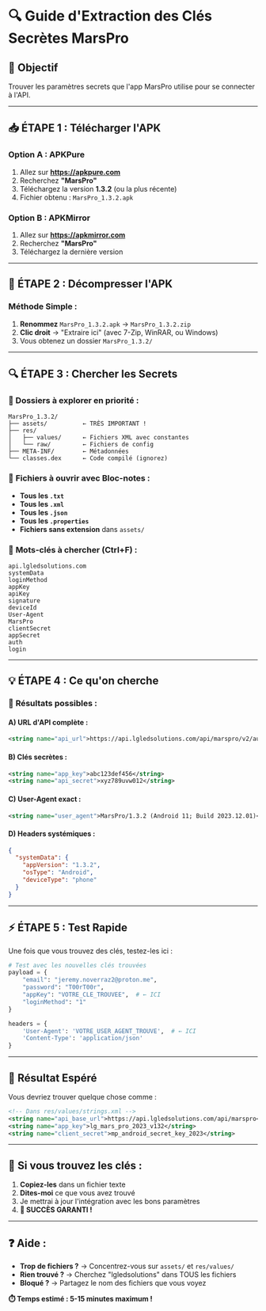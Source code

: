 # 🔍 Guide d'Extraction des Clés Secrètes MarsPro

## 🎯 Objectif
Trouver les paramètres secrets que l'app MarsPro utilise pour se connecter à l'API.

---

## 📥 **ÉTAPE 1 : Télécharger l'APK**

### Option A : APKPure
1. Allez sur **https://apkpure.com**
2. Recherchez **"MarsPro"**
3. Téléchargez la version **1.3.2** (ou la plus récente)
4. Fichier obtenu : `MarsPro_1.3.2.apk`

### Option B : APKMirror  
1. Allez sur **https://apkmirror.com**
2. Recherchez **"MarsPro"** 
3. Téléchargez la dernière version

---

## 📂 **ÉTAPE 2 : Décompresser l'APK**

### Méthode Simple :
1. **Renommez** `MarsPro_1.3.2.apk` → `MarsPro_1.3.2.zip`
2. **Clic droit** → "Extraire ici" (avec 7-Zip, WinRAR, ou Windows)
3. Vous obtenez un dossier `MarsPro_1.3.2/`

---

## 🔍 **ÉTAPE 3 : Chercher les Secrets**

### 📁 Dossiers à explorer en priorité :
```
MarsPro_1.3.2/
├── assets/          ← TRÈS IMPORTANT !
├── res/
│   ├── values/      ← Fichiers XML avec constantes
│   └── raw/         ← Fichiers de config
├── META-INF/        ← Métadonnées
└── classes.dex      ← Code compilé (ignorez)
```

### 🎯 **Fichiers à ouvrir avec Bloc-notes :**
- **Tous les `.txt`**
- **Tous les `.xml`** 
- **Tous les `.json`**
- **Tous les `.properties`**
- **Fichiers sans extension** dans `assets/`

### 🔎 **Mots-clés à chercher** (Ctrl+F) :
```
api.lgledsolutions.com
systemData
loginMethod
appKey
apiKey
signature
deviceId
User-Agent
MarsPro
clientSecret
appSecret
auth
login
```

---

## 💡 **ÉTAPE 4 : Ce qu'on cherche**

### 🎯 **Résultats possibles :**

#### **A) URL d'API complète :**
```xml
<string name="api_url">https://api.lgledsolutions.com/api/marspro/v2/auth/login</string>
```

#### **B) Clés secrètes :**
```xml
<string name="app_key">abc123def456</string>
<string name="api_secret">xyz789uvw012</string>
```

#### **C) User-Agent exact :**
```xml
<string name="user_agent">MarsPro/1.3.2 (Android 11; Build 2023.12.01)</string>
```

#### **D) Headers systémiques :**
```json
{
  "systemData": {
    "appVersion": "1.3.2",
    "osType": "Android",
    "deviceType": "phone"
  }
}
```

---

## ⚡ **ÉTAPE 5 : Test Rapide**

Une fois que vous trouvez des clés, testez-les ici :

```python
# Test avec les nouvelles clés trouvées
payload = {
    "email": "jeremy.noverraz2@proton.me",
    "password": "T00rT00r",
    "appKey": "VOTRE_CLE_TROUVEE",  # ← ICI
    "loginMethod": "1"
}

headers = {
    'User-Agent': 'VOTRE_USER_AGENT_TROUVE',  # ← ICI
    'Content-Type': 'application/json'
}
```

---

## 🎯 **Résultat Espéré**

Vous devriez trouver quelque chose comme :
```xml
<!-- Dans res/values/strings.xml -->
<string name="api_base_url">https://api.lgledsolutions.com/api/marspro</string>
<string name="app_key">lg_mars_pro_2023_v132</string>
<string name="client_secret">mp_android_secret_key_2023</string>
```

---

## 💪 **Si vous trouvez les clés :**
1. **Copiez-les** dans un fichier texte
2. **Dites-moi** ce que vous avez trouvé
3. Je mettrai à jour l'intégration avec les bons paramètres
4. **🎉 SUCCÈS GARANTI !**

---

## ❓ **Aide :**
- **Trop de fichiers ?** → Concentrez-vous sur `assets/` et `res/values/`
- **Rien trouvé ?** → Cherchez "lgledsolutions" dans TOUS les fichiers
- **Bloqué ?** → Partagez le nom des fichiers que vous voyez

**⏱️ Temps estimé : 5-15 minutes maximum !** 